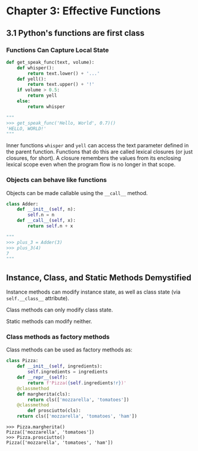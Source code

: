 Chapter 3: Effective Functions
===

3.1 Python's functions are first class
---

### Functions Can Capture Local State

```python
def get_speak_func(text, volume):
    def whisper():
        return text.lower() + '...'
    def yell():
        return text.upper() + '!'
    if volume > 0.5:
        return yell
    else:
        return whisper

"""
>>> get_speak_func('Hello, World', 0.7)()
'HELLO, WORLD!'
"""
```

Inner functions `whisper` and `yell` can access the text parameter defined in the
parent function. Functions that do this are called lexical closures (or just
closures, for short). A closure remembers the values from its enclosing lexical
scope even when the program flow is no longer in that scope.

### Objects can behave like functions

Objects can be made callable using the `__call__` method.

```python
class Adder:
    def __init__(self, n):
        self.n = n
    def __call__(self, x):
        return self.n + x

"""
>>> plus_3 = Adder(3)
>>> plus_3(4)
7
"""
```

Instance, Class, and Static Methods Demystified
---

Instance methods can modify instance state, as well as class state (via
`self.__class__` attribute).

Class methods can only modify class state.

Static methods can modify neither.


### Class methods as factory methods

Class methods can be used as factory methods as:

```python
class Pizza:
    def __init__(self, ingredients):
        self.ingredients = ingredients
    def __repr__(self):
        return f'Pizza({self.ingredients!r})'
    @classmethod
    def margherita(cls):
        return cls(['mozzarella', 'tomatoes'])
    @classmethod
        def prosciutto(cls):
    return cls(['mozzarella', 'tomatoes', 'ham'])
```

```
>>> Pizza.margherita()
Pizza(['mozzarella', 'tomatoes'])
>>> Pizza.prosciutto()
Pizza(['mozzarella', 'tomatoes', 'ham'])
```
